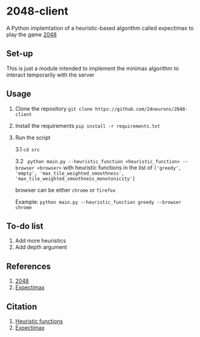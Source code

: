 # 2048-client

A Python implemtation of a heuristic-based algorithm called expectimax to play the game [2048](https://play2048.co/)


## Set-up

This is just a module intended to implement the minimax algorithm to interact temporarily with the server

## Usage 

1. Clone the repository 
` git clone https://github.com/24neurons/2048-client `

2. Install the requirements 
` pip install -r requirements.txt `
3. Run the script 
 
   3.1 `cd src`

   3.2 ` python main.py --heuristic_function <heuristic_function> --browser <browser>`
   with heuristic functions in the list of
   `['greedy', 'empty', 'max_tile_weighted_smoothness', 'max_tile_weighted_smoothness_monotonicity']` 

   browser can be either `chrome` or `firefox`

   Example: 
   `python main.py --heuristic_function greedy --browser chrome`

## To-do list
1. Add more heuristics
2. Add depth argument

## References

1. [2048](https://play2048.co/)
2. [Expectimax](https://en.wikipedia.org/wiki/Expectimax)

## Citation

1. [Heuristic functions](https://theresamigler.files.wordpress.com/2020/03/2048.pdf)
2. [Expectimax](https://osf.io/xfdsr)
